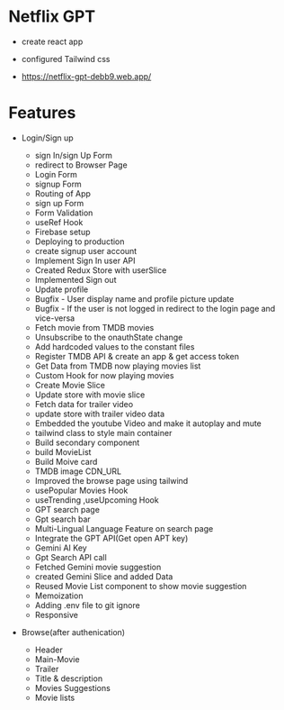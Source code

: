 # Netflix  GPT 

- create react app
- configured Tailwind css

- https://netflix-gpt-debb9.web.app/

# Features

- Login/Sign up
    - sign In/sign Up Form
    - redirect to Browser Page
    - Login Form
    - signup Form
    - Routing of App
    - sign up Form
    - Form Validation
    - useRef Hook
    - Firebase setup
    - Deploying to production    
    - create signup user account
    - Implement Sign In user API
    - Created Redux Store with userSlice 
    - Implemented Sign out
    - Update profile 
    - Bugfix - User display name and profile picture update
    - Bugfix - If the user is not logged in redirect to the login page and vice-versa
    - Fetch movie from TMDB movies
    - Unsubscribe to the onauthState change
    - Add hardcoded values to the constant files 
    - Register TMDB API & create an app & get access token
    - Get Data from TMDB now playing movies list
    - Custom Hook for now playing movies
    - Create Movie Slice
    - Update store with movie slice
    - Fetch data for trailer video
    - update store with trailer video data
    - Embedded the youtube Video and make it autoplay and mute
    - tailwind class to style main container
    - Build secondary component
    - build MovieList 
    - Build Moive card
    - TMDB image CDN_URL
    - Improved the browse page using tailwind
    - usePopular Movies Hook
    - useTrending ,useUpcoming Hook
    - GPT search page
    - Gpt search bar
    - Multi-Lingual Language Feature on search page
    - Integrate the GPT API(Get open APT key)
    - Gemini AI Key
    - Gpt Search API call
    - Fetched Gemini movie suggestion
    - created Gemini Slice and added Data
    - Reused Movie List component to show movie suggestion
    - Memoization
    - Adding .env file to git ignore
    - Responsive



- Browse(after authenication)
    - Header 
    - Main-Movie
    - Trailer
    - Title & description
    - Movies Suggestions
    - Movie lists
